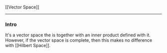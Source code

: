 [[Vector Space]]

---
### **Intro**

It's a vector space the is together with an inner product defined with it. However, if the vector space is complete, then this makes no difference with [[Hilbert Space]]. 